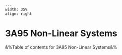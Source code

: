 
```{figure} /figures/busy.png
---
width: 35%
align: right
```
# 3A95 Non-Linear Systems

&%Table of contents for 3A95 Non-Linear Systems&%